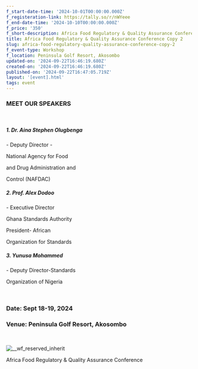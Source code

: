 ```yaml
---
f_start-date-time: '2024-10-01T00:00:00.000Z'
f_registeration-link: https://tally.so/r/nWYeee
f_end-date-time: '2024-10-10T00:00:00.000Z'
f_price: '350'
f_short-description: Africa Food Regulatory & Quality Assurance Conference
title: Africa Food Regulatory & Quality Assurance Conference Copy 2
slug: africa-food-regulatory-quality-assurance-conference-copy-2
f_event-type: Workshop
f_location: Peninsula Golf Resort, Akosombo
updated-on: '2024-09-22T16:46:19.680Z'
created-on: '2024-09-22T16:46:19.680Z'
published-on: '2024-09-22T16:47:05.719Z'
layout: '[event].html'
tags: event
---
```


### **MEET OUR SPEAKERS**

‍

##### 1. **Dr. Aina Stephen** Olugbenga

_\-_ Deputy Director -

National Agency for Food

and Drug Administration and

Control (NAFDAC)

##### **2\. Prof. Alex Dodoo**

_\-_ Executive Director

Ghana Standards Authority

President- African

Organization for Standards

##### **3\. Yunusa Mohammed**

\- Deputy Director-Standards

Organization of Nigeria

‍

### Date: Sept 18-19, 2024

### Venue: Peninsula Golf Resort, Akosombo

‍

![__wf_reserved_inherit](https://cdn.prod.website-files.com/66c890177ca4688e94a34cb3/66e421613e3e1ced380de7d6_66e4215ae6b7a464772944cd_WhatsApp%2520Image%25202024-09-12%2520at%252015.00.02_8b8a98f9.jpeg)

Africa Food Regulatory & Quality Assurance Conference
